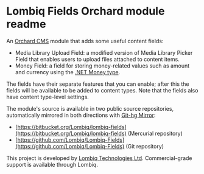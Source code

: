 # Lombiq Fields Orchard module readme



An [Orchard CMS](http://orchardproject.net/) module that adds some useful content fields:

- Media Library Upload Field: a modified version of Media Library Picker Field that enables users to upload files attached to content items.
- Money Field: a field for storing money-related values such as amount and currency using the [.NET Money type](https://bitbucket.org/rplaire/money-type-for-the-clr).

The fields have their separate features that you can enable; after this the fields will be available to be added to content types. Note that the fields also have content type-level settings.

The module's source is available in two public source repositories, automatically mirrored in both directions with [Git-hg Mirror](https://githgmirror.com):

- [https://bitbucket.org/Lombiq/lombiq-fields](https://bitbucket.org/Lombiq/lombiq-fields) (Mercurial repository)
- [https://github.com/Lombiq/Lombiq-Fields](https://github.com/Lombiq/Lombiq-Fields) (Git repository)

This project is developed by [Lombiq Technologies Ltd](http://lombiq.com/). Commercial-grade support is available through Lombiq.